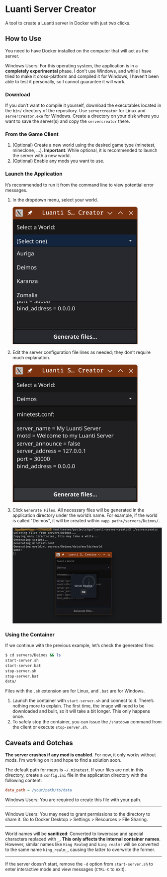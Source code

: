 # Luanti Server Creator

A tool to create a Luanti server in Docker with just two clicks.

## How to Use
You need to have Docker installed on the computer that will act as the server.

Windows Users: For this operating system, the application is in a **completely experimental** phase. I don't use Windows, and while I have tried to make it cross-platform and compiled it for Windows, I haven't been able to test it personally, so I cannot guarantee it will work.

### Download
If you don’t want to compile it yourself, download the executables located in the `bin/` directory of the repository. Use `servercreator` for Linux and `servercreator.exe` for Windows. Create a directory on your disk where you want to save the server(s) and copy the `servercreator` there.

### From the Game Client
1. (Optional) Create a new world using the desired game type (minetest, mineclone, ...). **Important**: While optional, it is recommended to launch the server with a new world.
2. (Optional) Enable any mods you want to use.

### Launch the Application
It’s recommended to run it from the command line to view potential error messages.

1. In the dropdown menu, select your world.

   ![](./screenshot-01.png "World selection")

2. Edit the server configuration file lines as needed; they don’t require much explanation.

   ![](./screenshot-02.png "Configuration")

3. Click `Generate Files`. All necessary files will be generated in the application directory under the world’s name. For example, if the world is called "Deimos", it will be created within `<app path>/servers/Deimos/`.

   ![](./screenshot-03.png "")

### Using the Container
If we continue with the previous example, let’s check the generated files:
```bash
$ cd servers/Deimos && ls
start-server.sh
start-server.bat
stop-server.sh
stop-server.bat
data/
```
Files with the `.sh` extension are for Linux, and `.bat` are for Windows.

1. Launch the container with `start-server.sh` and connect to it. There’s nothing more to explain. The first time, the image will need to be downloaded and built, so it will take a bit longer. This only happens once.
2. To safely stop the container, you can issue the `/shutdown` command from the client or execute `stop-server.sh`.

## Caveats and Gotchas

**The server crashes if any mod is enabled**. For now, it only works without mods. I’m working on it and hope to find a solution soon.

The default path for maps is `~/.minetest`. If your files are not in this directory, create a `config.ini` file in the application directory with the following content:
```ini
data_path = /your/path/to/data
```
Windows Users: You are required to create this file with your path.

***
Windows Users: You may need to grant permissions to the directory to share it. Go to Docker Desktop > Settings > Resources > File Sharing.
***

World names will be **sanitized**: Converted to lowercase and special characters replaced with `_`. **This only affects the internal container names**. However, similar names like `King Realm@` and `king realm!` will be converted to the same name `king_realm_`, causing the latter to overwrite the former.

***
If the server doesn’t start, remove the `-d` option from `start-server.sh` to enter interactive mode and view messages (`CTRL-C` to exit).
